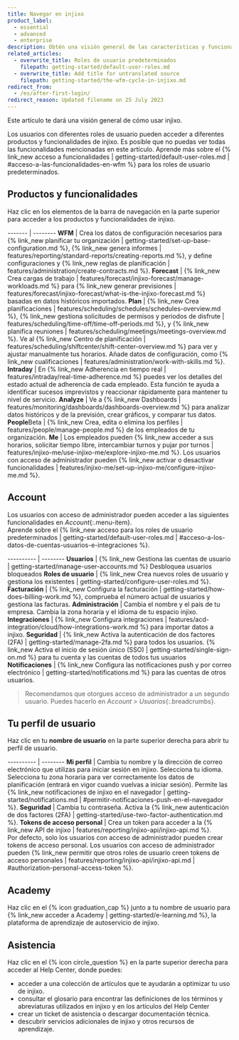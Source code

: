 ```yaml
---
title: Navegar en injixo
product_label:
  - essential
  - advanced
  - enterprise
description: Obtén una visión general de las características y funcionalidades de injixo.
related_articles:
  - overwrite_title: Roles de usuario predeterminados
    filepath: getting-started/default-user-roles.md
  - overwrite_title: Add title for untranslated source
    filepath: getting-started/the-wfm-cycle-in-injixo.md
redirect_from:
  - /es/after-first-login/
redirect_reason: Updated filename on 25 July 2023
---
```


Este artículo te dará una visión general de cómo usar injixo.

Los usuarios con diferentes roles de usuario pueden acceder a diferentes productos y funcionalidades de injixo.
Es posible que no puedas ver todas las funcionalidades mencionadas en este artículo. Aprende más sobre el {% link_new acceso a funcionalidades | getting-started/default-user-roles.md | #acceso-a-las-funcionalidades-en-wfm %} para los roles de usuario predeterminados.  

## Productos y funcionalidades

Haz clic en los elementos de la barra de navegación en la parte superior para acceder a los productos y funcionalidades de injixo.

------- | --------
**WFM** | Crea los datos de configuración necesarios para {% link_new planificar tu organización | getting-started/set-up-base-configuration.md %}, {% link_new genera informes | features/reporting/standard-reports/creating-reports.md %}, y define configuraciones y {% link_new reglas de planificación | features/administration/create-contracts.md %}.
**Forecast** | {% link_new Crea cargas de trabajo | features/forecast/injixo-forecast/manage-workloads.md %} para {% link_new generar previsiones | features/forecast/injixo-forecast/what-is-the-injixo-forecast.md %} basadas en datos históricos importados.
**Plan** | {% link_new Crea planificaciones | features/scheduling/schedules/schedules-overview.md %}, {% link_new gestiona solicitudes de permisos y periodos de disfrute | features/scheduling/time-off/time-off-periods.md %}, y {% link_new planifica reuniones | features/scheduling/meetings/meetings-overview.md %}. Ve al {% link_new Centro de planificación | features/scheduling/shiftcenter/shift-center-overview.md %} para ver y ajustar manualmente tus horarios. Añade datos de configuración, como {% link_new cualificaciones | features/administration/work-with-skills.md %}.
**Intraday** | En {% link_new Adherencia en tiempo real | features/intraday/real-time-adherence.md %} puedes ver los detalles del estado actual de adherencia de cada empleado. Esta función te ayuda a identificar sucesos imprevistos y reaccionar rápidamente para mantener tu nivel de servicio.
**Analyze** | Ve a {% link_new Dashboards | features/monitoring/dashboards/dashboards-overview.md %} para analizar datos históricos y de la previsión, crear gráficos, y comparar tus datos.
**People**<span class="beta-icon">Beta</span> | {% link_new Crea, edita o elimina los perfiles | features/people/manage-people.md %} de los empleados de tu organización.
**Me** | Los empleados pueden {% link_new acceder a sus horarios, solicitar tiempo libre, intercambiar turnos y pujar por turnos | features/injixo-me/use-injixo-me/explore-injixo-me.md %}. Los usuarios con acceso de administrador pueden {% link_new activar o desactivar funcionalidades | features/injixo-me/set-up-injixo-me/configure-injixo-me.md %}.

## Account

Los usuarios con acceso de administrador pueden acceder a las siguientes funcionalidades en _Account_{:.menu-item}.  
Aprende sobre el {% link_new acceso para los roles de usuario predeterminados | getting-started/default-user-roles.md | #acceso-a-los-datos-de-cuentas-usuarios-e-integraciones %}.

---------- | --------
**Usuarios** | {% link_new Gestiona las cuentas de usuario | getting-started/manage-user-accounts.md %} Desbloquea usuarios bloqueados
**Roles de usuario** | {% link_new Crea nuevos roles de usuario y gestiona los existentes | getting-started/configure-user-roles.md %}.
**Facturación** | {% link_new Configura la facturación | getting-started/how-does-billing-work.md %}, comprueba el número actual de usuarios y gestiona las facturas.
**Administración** | Cambia el nombre y el país de tu empresa. Cambia la zona horaria y el idioma de tu espacio injixo.
**Integraciones** | {% link_new Configura integraciones | features/acd-integration/cloud/how-integrations-work.md %} para importar datos a injixo.
**Seguridad** | {% link_new Activa la autenticación de dos factores (2FA) | getting-started/manage-2fa.md %} para todos los usuarios. {% link_new Activa el inicio de sesión único (SSO) | getting-started/single-sign-on.md %} para tu cuenta y las cuentas de todos tus usuarios
**Notificaciones** | {% link_new Configura las notificaciones push y por correo electrónico | getting-started/notifications.md %} para las cuentas de otros usuarios.

> Recomendamos que otorgues acceso de administrador a un segundo usuario. Puedes hacerlo en _Account > Usuarios_{:.breadcrumbs}.

## Tu perfil de usuario

Haz clic en tu **nombre de usuario** en la parte superior derecha para abrir tu perfil de usuario.

---------- | --------
**Mi perfil** | Cambia tu nombre y la dirección de correo electrónico que utilizas para iniciar sesión en injixo. Selecciona tu idioma. Selecciona tu zona horaria para ver correctamente los datos de planificación (entrará en vigor cuando vuelvas a iniciar sesión). Permite las {% link_new notificaciones de injixo en el navegador | getting-started/notifications.md | #permitir-notificaciones-push-en-el-navegador %}.
**Seguridad** | Cambia tu contraseña. Activa la {% link_new autenticación de dos factores (2FA) | getting-started/use-two-factor-authentication.md %}.
**Tokens de acceso personal** | Crea un token para acceder a la {% link_new API de injixo | features/reporting/injixo-api/injixo-api.md %}.<br>Por defecto, solo los usuarios con acceso de administrador pueden crear tokens de acceso personal. Los usuarios con acceso de administrador pueden {% link_new permitir que otros roles de usuario creen tokens de acceso personales | features/reporting/injixo-api/injixo-api.md | #authorization-personal-access-token %}.

## Academy

Haz clic en el {% icon graduation_cap %} junto a tu nombre de usuario para {% link_new acceder a Academy | getting-started/e-learning.md %}, la plataforma de aprendizaje de autoservicio de injixo.

## Asistencia

Haz clic en el {% icon circle_question %} en la parte superior derecha para acceder al Help Center, donde puedes:

- acceder a una colección de artículos que te ayudarán a optimizar tu uso de injixo.
- consultar el glosario para encontrar las definiciones de los términos y abreviaturas utilizados en injixo y en los artículos del Help Center
- crear un ticket de asistencia o descargar documentación técnica.
- descubrir servicios adicionales de injixo y otros recursos de aprendizaje.
